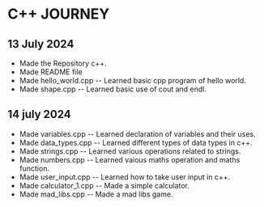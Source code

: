 # C++ JOURNEY

## 13 July 2024 

- Made the Repository c++.
- Made README file
- Made hello_world.cpp -- Learned basic cpp program of hello world.
- Made shape.cpp -- Learned basic use of cout and endl.

## 14 july 2024

- Made variables.cpp -- Learned declaration of variables and their uses.
- Made data_types.cpp -- Learned different types of data types in c++.
- Made strings.cpp -- Learned various operations related to strings.
- Made numbers.cpp -- Learned vaious maths operation and maths function.
- Made user_input.cpp -- Learned how to take user input in c++.
- Made calculator_1.cpp -- Made a simple calculator.
- Made mad_libs.cpp -- Made a mad libs game.
